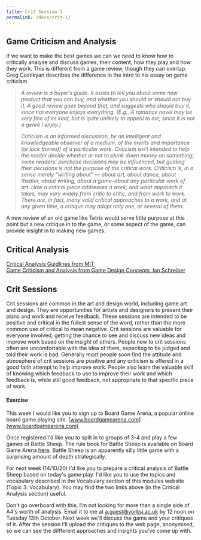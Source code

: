 ```yaml
---
title: Crit Session 1
permalink: /docs/crit-1/
---
```


## Game Criticism and Analysis

If we want to make the best games we can we need to know how to critically analyse and discuss games, their content, how they play and how they work. This is different from a game review, though they can overlap. Greg Costikyan describes the difference in the intro to his essay on game criticism.  

> *A review is a buyer’s guide. It exists to tell you about some new product that you can buy, and whether you should or should not buy it. A good review goes beyond that, and suggests who should buy it, since not everyone enjoys everything. (E.g., A romance novel may be very fine of its kind, but is quite unlikely to appeal to me, since it is not a genre I enjoy.)*
>
> *Criticism is an informed discussion, by an intelligent and knowledgeable observer of a medium, of the merits and importance (or lack thereof) of a particular work. Criticism isn’t intended to help the reader decide whether or not to plunk down money on something; some readers’ purchase decisions may be influenced, but guiding their decisions is not the purpose of the critical work. Criticism is, in a sense merely “writing about” — about art, about dance, about theater, about writing, about a game–about any particular work of art. How a critical piece addresses a work, and what approach it takes, may vary widely from critic to critic, and from work to work. There are, in fact, many valid critical approaches to a work, and at any given time, a critique may adopt only one, or several of them.*  

A new review of an old game like Tetris would serve little purpose at this point but a new critique in to the game, or some aspect of the game, can provide insight in to making new games.  

## Critical Analysis

[Critical Analysis Guidlines from MIT](https://ocw.mit.edu/courses/comparative-media-studies-writing/cms-300-introduction-to-videogame-studies-fall-2011/assignments/game-analysis/MITCMS_300F11_GameAnaGuide.pdf)  
[Game Criticism and Analysis from Game Design Concepts, Ian Schreiber](https://gamedesignconcepts.wordpress.com/2009/08/31/level-19-game-criticism-and-analysis/)  

## Crit Sessions

Crit sessions are common in the art and design world, including game art and design. They are opportunities for artists and designers to present their plans and work and receive feedback. These sessions are intended to be positive and critical in the fullest sense of the word, rather than the more common use of critical to mean negative. Crit sessions are valuable for everyone involved, getting the chance to see and discuss new ideas and improve work based on the insight of others. People new to crit sessions often are uncomfortable with the idea of them, expecting to be judged and told their work is bad. Generally most people soon find the attitude and atmosphere of crit sessions are positive and any criticism is offered in a good faith attempt to help improve work. People also learn the valuable skill of knowing which feedback to use to improve their work and which feedback is, while still good feedback, not appropriate to that specific piece of work.  

#### Exercise

This week I would like you to sign up to Board Game Arena, a popular online board game playing site. [www.boardgamearena.com](www.boardgamearena.com)  

Once registered I'd like you to split in to groups of 3-4 and play a few games of Battle Sheep. The rule book for Battle Sheep is available on Board Game Arena [here](http://cdn.boardgamearena.net/data/others/battle_sheep_rules.pdf). Battle Sheep is an apparently silly little game with a surprising amount of depth strategically.  

For next week (14/10/20) I'd like you to prepare a critical analysis of Battle Sheep based on today's game play. I'd like you to use the topics and vocabulary described in the Vocabulary section of this modules website (Topic 3. Vocabulary). You may find the two links above (in the Critical Analysis section) useful.  

Don't go overboard with this, I'm not looking for more than a single side of A4's worth of analysis. Email it to me at a.guest@yorksj.ac.uk by 12 noon on Tuesday 13th October. Next week we'll discuss the game and your critiques of it. After the session I'll upload the critiques to the web page, anonymised, so we can see the diffferent approaches and insights you've come up with.  